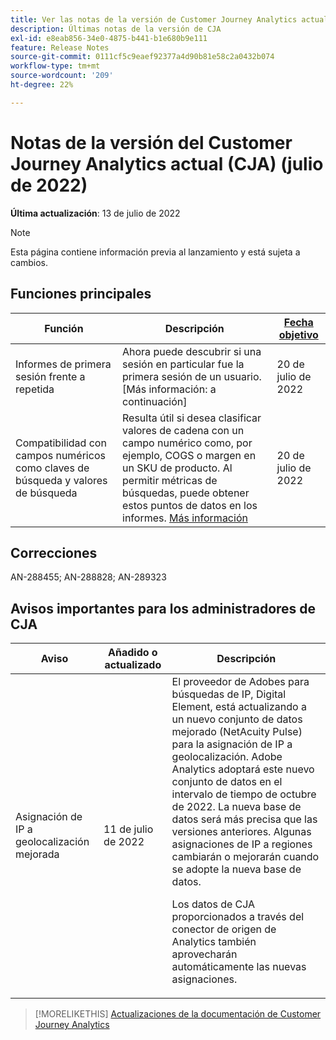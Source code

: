 ```yaml
---
title: Ver las notas de la versión de Customer Journey Analytics actuales
description: Últimas notas de la versión de CJA
exl-id: e8eab856-34e0-4875-b441-b1e680b9e111
feature: Release Notes
source-git-commit: 0111cf5c9eaef92377a4d90b81e58c2a0432b074
workflow-type: tm+mt
source-wordcount: '209'
ht-degree: 22%

---
```


# Notas de la versión del Customer Journey Analytics actual (CJA) (julio de 2022)

**Última actualización**: 13 de julio de 2022

>[!NOTE]
>
>Esta página contiene información previa al lanzamiento y está sujeta a cambios.

## Funciones principales

| Función | Descripción | [Fecha objetivo](/help/release-notes/releases.md) |
| ----------- | ---------- | ----- |
| Informes de primera sesión frente a repetida | Ahora puede descubrir si una sesión en particular fue la primera sesión de un usuario. [Más información: a continuación] | 20 de julio de 2022 |
| Compatibilidad con campos numéricos como claves de búsqueda y valores de búsqueda | Resulta útil si desea clasificar valores de cadena con un campo numérico como, por ejemplo, COGS o margen en un SKU de producto. Al permitir métricas de búsquedas, puede obtener estos puntos de datos en los informes. [Más información](https://experienceleague.adobe.com/docs/analytics-platform/using/cja-connections/create-connection.html#numeric) | 20 de julio de 2022 |

## Correcciones

AN-288455; AN-288828; AN-289323

## Avisos importantes para los administradores de CJA

| Aviso | Añadido o actualizado | Descripción |
| --- | --- | --- |
| Asignación de IP a geolocalización mejorada | 11 de julio de 2022 | El proveedor de Adobes para búsquedas de IP, Digital Element, está actualizando a un nuevo conjunto de datos mejorado (NetAcuity Pulse) para la asignación de IP a geolocalización. Adobe Analytics adoptará este nuevo conjunto de datos en el intervalo de tiempo de octubre de 2022. La nueva base de datos será más precisa que las versiones anteriores. Algunas asignaciones de IP a regiones cambiarán o mejorarán cuando se adopte la nueva base de datos.<p> Los datos de CJA proporcionados a través del conector de origen de Analytics también aprovecharán automáticamente las nuevas asignaciones. |

>[!MORELIKETHIS]
>[Actualizaciones de la documentación de Customer Journey Analytics](/help/release-notes/doc-changes.md)
